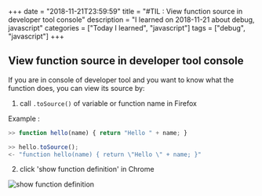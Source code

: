 +++
date = "2018-11-21T23:59:59"
title = "#TIL : View function source in developer tool console"
description = "I learned on 2018-11-21 about debug, javascript"
categories = ["Today I learned", "javascript"]
tags = ["debug", "javascript"]
+++



## View function source in developer tool console

If you are in console of developer tool and you want to know what the function does, you can view its source by: 

1. call `.toSource()` of variable or function name in Firefox

Example :

```js
>> function hello(name) { return "Hello " + name; }

>> hello.toSource();
<- "function hello(name) { return \"Hello \" + name; }"
```

2. click 'show function definition' in Chrome

![show function definition](https://user-images.githubusercontent.com/4528223/48824066-be18b380-ed95-11e8-9bfb-0812b3508f0c.png)
